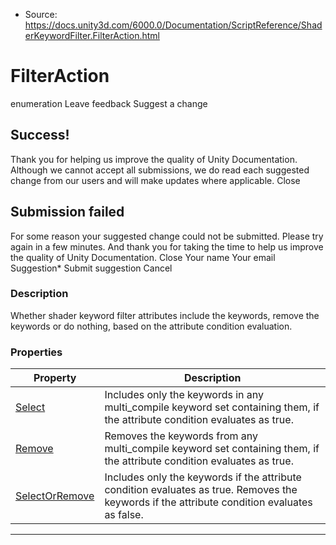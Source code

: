 * Source: https://docs.unity3d.com/6000.0/Documentation/ScriptReference/ShaderKeywordFilter.FilterAction.html

# FilterAction
enumeration
Leave feedback
Suggest a change
## Success!
Thank you for helping us improve the quality of Unity Documentation. Although we cannot accept all submissions, we do read each suggested change from our users and will make updates where applicable.
Close
## Submission failed
For some reason your suggested change could not be submitted. Please <a>try again</a> in a few minutes. And thank you for taking the time to help us improve the quality of Unity Documentation.
Close
Your name Your email Suggestion* Submit suggestion
Cancel
### Description
Whether shader keyword filter attributes include the keywords, remove the keywords or do nothing, based on the attribute condition evaluation.
### Properties
Property | Description  
---|---  
[Select](https://docs.unity3d.com/6000.0/Documentation/ScriptReference/ShaderKeywordFilter.FilterAction.Select.html) | Includes only the keywords in any multi_compile keyword set containing them, if the attribute condition evaluates as true.  
[Remove](https://docs.unity3d.com/6000.0/Documentation/ScriptReference/ShaderKeywordFilter.FilterAction.Remove.html) | Removes the keywords from any multi_compile keyword set containing them, if the attribute condition evaluates as true.  
[SelectOrRemove](https://docs.unity3d.com/6000.0/Documentation/ScriptReference/ShaderKeywordFilter.FilterAction.SelectOrRemove.html) | Includes only the keywords if the attribute condition evaluates as true. Removes the keywords if the attribute condition evaluates as false.  
* * *
